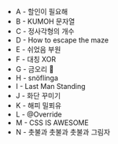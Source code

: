 - A - 할인이 필요해
- B - KUMOH 문자열
- C - 정사각형의 개수
- D - How to escape the maze
- E - 쉬었음 부원
- F - 대칭 XOR
- G - 금오리 🦆
- H - snöflinga
- I - Last Man Standing
- J - 화단 꾸미기
- K - 해피 밀푀유
- L - @Override
- M - CSS IS AWESOME
- N - 촛불과 촛불과 촛불과 그림자
